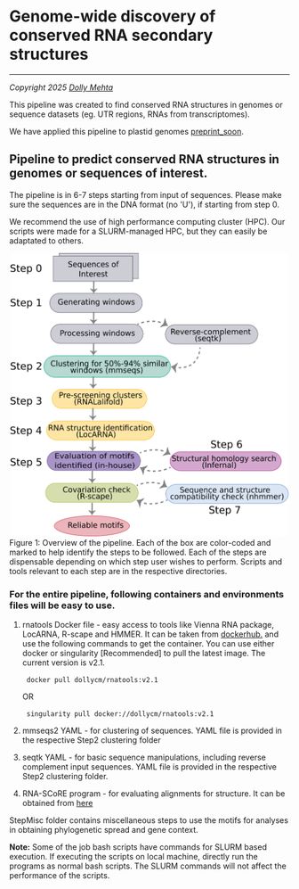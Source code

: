 # **Genome-wide discovery of conserved RNA secondary structures**
-----------------------------------------------------------------

_Copyright 2025 [Dolly Mehta](https://github.com/DollyCM)_

This pipeline was created to find conserved RNA structures in genomes or sequence datasets (eg. UTR regions, RNAs from transcriptomes).

We have applied this pipeline to plastid genomes [preprint_soon](https://www.biorxiv.org/).

## **Pipeline to predict conserved RNA structures in genomes or sequences of interest.**

The pipeline is in 6-7 steps starting from input of sequences. Please make sure the sequences are in the DNA format (no 'U'), if starting from step 0. 

We recommend the use of high performance computing cluster (HPC). Our scripts were made for a SLURM-managed HPC, but they can easily be adaptated to others.

<div align="center">
<img src="pipeline.png", width="500px">
</div>
Figure 1: Overview of the pipeline. Each of the box are color-coded and marked to help identify the steps to be followed. Each of the steps are dispensable depending on which step user wishes to perform. Scripts and tools relevant to each step are in the respective directories.


### For the entire pipeline, following containers and environments files will be easy to use.

1. rnatools Docker file -  easy access to tools like Vienna RNA package, LocARNA, R-scape and HMMER. It can be taken from [dockerhub.](https://hub.docker.com/r/dollycm/rnatools) and use the following commands to get the container. 
 You can use either docker or singularity [Recommended] to pull the latest image. The current version is v2.1.

        docker pull dollycm/rnatools:v2.1
        
     OR

        singularity pull docker://dollycm/rnatools:v2.1

2. mmseqs2 YAML - for clustering of sequences. YAML file is provided in the respective Step2 clustering folder

3. seqtk YAML - for basic sequence manipulations, including reverse complement input sequences. YAML file is provided in the respective Step2 clustering folder.

4. RNA-SCoRE program - for evaluating alignments for structure. It can be obtained from [here](https://github.com/RodrigoReisLab/RNA-SCoRE)

StepMisc folder contains miscellaneous steps to use the motifs for analyses in obtaining phylogenetic spread and gene context.

**Note:** Some of the job bash scripts have commands for SLURM based execution. If executing the scripts on local machine, directly run the programs as normal bash scripts. The SLURM commands will not affect the performance of the scripts.
